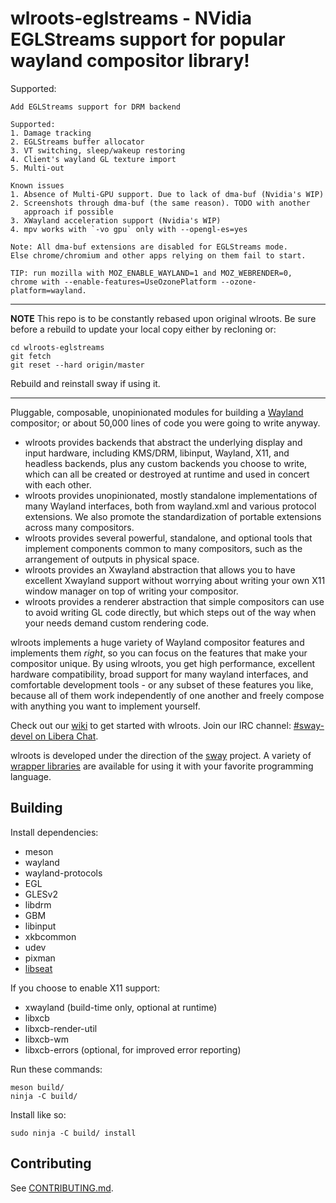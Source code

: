 # wlroots-eglstreams - NVidia EGLStreams support for popular wayland compositor library!

Supported:
```
Add EGLStreams support for DRM backend

Supported:
1. Damage tracking
2. EGLStreams buffer allocator
3. VT switching, sleep/wakeup restoring
4. Client's wayland GL texture import
5. Multi-out

Known issues
1. Absence of Multi-GPU support. Due to lack of dma-buf (Nvidia's WIP)
2. Screenshots through dma-buf (the same reason). TODO with another
   approach if possible
3. XWayland acceleration support (Nvidia's WIP)
4. mpv works with `-vo gpu` only with --opengl-es=yes

Note: All dma-buf extensions are disabled for EGLStreams mode.
Else chrome/chromium and other apps relying on them fail to start.

TIP: run mozilla with MOZ_ENABLE_WAYLAND=1 and MOZ_WEBRENDER=0,
chrome with --enable-features=UseOzonePlatform --ozone-platform=wayland.
```
---
**NOTE**
This repo is to be constantly rebased upon original wlroots.
Be sure before a rebuild to update your local copy
either by recloning or:
```
cd wlroots-eglstreams
git fetch
git reset --hard origin/master
```
Rebuild and reinstall sway if using it.


---


Pluggable, composable, unopinionated modules for building a [Wayland]
compositor; or about 50,000 lines of code you were going to write anyway.

- wlroots provides backends that abstract the underlying display and input
  hardware, including KMS/DRM, libinput, Wayland, X11, and headless backends,
  plus any custom backends you choose to write, which can all be created or
  destroyed at runtime and used in concert with each other.
- wlroots provides unopinionated, mostly standalone implementations of many
  Wayland interfaces, both from wayland.xml and various protocol extensions.
  We also promote the standardization of portable extensions across
  many compositors.
- wlroots provides several powerful, standalone, and optional tools that
  implement components common to many compositors, such as the arrangement of
  outputs in physical space.
- wlroots provides an Xwayland abstraction that allows you to have excellent
  Xwayland support without worrying about writing your own X11 window manager
  on top of writing your compositor.
- wlroots provides a renderer abstraction that simple compositors can use to
  avoid writing GL code directly, but which steps out of the way when your
  needs demand custom rendering code.

wlroots implements a huge variety of Wayland compositor features and implements
them *right*, so you can focus on the features that make your compositor
unique. By using wlroots, you get high performance, excellent hardware
compatibility, broad support for many wayland interfaces, and comfortable
development tools - or any subset of these features you like, because all of
them work independently of one another and freely compose with anything you want
to implement yourself.

Check out our [wiki] to get started with wlroots. Join our IRC channel:
[#sway-devel on Libera Chat].

wlroots is developed under the direction of the [sway] project. A variety of
[wrapper libraries] are available for using it with your favorite programming
language.

## Building

Install dependencies:

* meson
* wayland
* wayland-protocols
* EGL
* GLESv2
* libdrm
* GBM
* libinput
* xkbcommon
* udev
* pixman
* [libseat]

If you choose to enable X11 support:

* xwayland (build-time only, optional at runtime)
* libxcb
* libxcb-render-util
* libxcb-wm
* libxcb-errors (optional, for improved error reporting)

Run these commands:

    meson build/
    ninja -C build/

Install like so:

    sudo ninja -C build/ install

## Contributing

See [CONTRIBUTING.md].

[Wayland]: https://wayland.freedesktop.org/
[wiki]: https://github.com/swaywm/wlroots/wiki/Getting-started
[#sway-devel on Libera Chat]: https://web.libera.chat/?channels=#sway-devel
[Sway]: https://github.com/swaywm/sway
[wrapper libraries]: https://github.com/search?q=topic%3Abindings+org%3Aswaywm&type=Repositories
[libseat]: https://git.sr.ht/~kennylevinsen/seatd
[CONTRIBUTING.md]: https://github.com/swaywm/wlroots/blob/master/CONTRIBUTING.md
